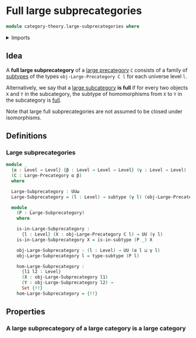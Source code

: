 # Full large subprecategories

```agda
module category-theory.large-subprecategories where
```

<details><summary>Imports</summary>

```agda
open import category-theory.large-precategories

open import foundation.sets
open import foundation.subtypes
open import foundation.universe-levels
```

</details>

## Idea

A **full large subprecategory** of a
[large precategory](category-theory.large-precategories.md) `C` consists of a
family of [subtypes](foundation.subtypes.md) of the types
`obj-Large-Precategory C l` for each universe level `l`.

Alternatively, we say that a
[large subcategory](category-theory.large-subcategory.md) **is full** if for
every two objects `X` and `Y` in the subcategory, the subtype of homomorphisms
from `X` to `Y` in the subcategory is [full](foundation.full-subtypes.md).

Note that large full subprecategories are not assumed to be closed under
isomorphisms.

## Definitions

### Large subprecategories

```agda
module _
  {α : Level → Level} {β : Level → Level → Level} (γ : Level → Level)
  (C : Large-Precategory α β)
  where

  Large-Subprecategory : UUω
  Large-Subprecategory = (l : Level) → subtype (γ l) (obj-Large-Precategory C l)

  module _
    (P : Large-Subprecategory)
    where

    is-in-Large-Subprecategory :
      {l : Level} (X : obj-Large-Precategory C l) → UU (γ l)
    is-in-Large-Subprecategory X = is-in-subtype (P _) X

    obj-Large-Subprecategory : (l : Level) → UU (α l ⊔ γ l)
    obj-Large-Subprecategory l = type-subtype (P l)

    hom-Large-Subprecategory :
      {l1 l2 : Level}
      (X : obj-Large-Subprecategory l1)
      (Y : obj-Large-Subprecategory l2) →
      Set {!!}
    hom-Large-Subprecategory = {!!}
```

## Properties

### A large subprecategory of a large category is a large category
